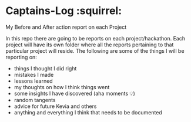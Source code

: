 # Captains-Log :squirrel:
My Before and After action report on each Project

In this repo there are going to be reports on each project/hackathon. Each project will have its own folder where all the reports pertaining to that particular project will reside. The following are some of the things I will be reporting on:

* things I thought I did right
* mistakes I made
* lessons learned
* my thoughts on how I think things went
* some insights I have discovered (aha moments :bulb:)
* random tangents
* advice for future Kevia and others
* anything and everything I think that needs to be documented
